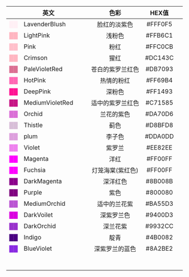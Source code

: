 |                                         | 英文              |     |     |    色彩     |  HEX值   |     |
| --------------------------------------: | --------------- | --- | --- | :-------: | :-----: | --- |
|   <font color=LavenderBlush> ██ </font> | LavenderBlush   |     |     |  脸红的淡紫色   | #FFF0F5 |     |
|       <font color=LightPink> ██ </font> | LightPink       |     |     |    浅粉色    | #FFB6C1 |     |
|            <font color=Pink> ██ </font> | Pink            |     |     |    粉红     | #FFC0CB |     |
|       <font color=LightPink> ██ </font> | Crimson         |     |     |    猩红     | #DC143C |     |
|   <font color=PaleVioletRed> ██ </font> | PaleVioletRed   |     |     | 苍白的紫罗兰红色  | #DB7093 |     |
|         <font color=HotPink> ██ </font> | HotPink         |     |     |   热情的粉红   | #FF69B4 |     |
|        <font color=DeepPink> ██ </font> | DeepPink        |     |     |    深粉色    | #FF1493 |     |
| <font color=MediumVioletRed> ██ </font> | MediumVioletRed |     |     | 适中的紫罗兰红色  | #C71585 |     |
|          <font color=Orchid> ██ </font> | Orchid          |     |     |   兰花的紫色   | #DA70D6 |     |
|         <font color=Thistle> ██ </font> | Thistle         |     |     |    蓟色     | #D8BFD8 |     |
|            <font color=plum> ██ </font> | plum            |     |     |    李子色    | #DDA0DD |     |
|          <font color=Violet> ██ </font> | Violet          |     |     |    紫罗兰    | #EE82EE |     |
|         <font color=Magenta> ██ </font> | Magenta         |     |     |    洋红     | #FF00FF |     |
|         <font color=Fuchsia> ██ </font> | Fuchsia         |     |     | 灯笼海棠(紫红色) | #FF00FF |     |
|     <font color=DarkMagenta> ██ </font> | DarkMagenta     |     |     |   深洋红色    | #8B008B |     |
|          <font color=Purple> ██ </font> | Purple          |     |     |    紫色     | #800080 |     |
|    <font color=MediumOrchid> ██ </font> | MediumOrchid    |     |     |  适中的兰花紫   | #BA55D3 |     |
|      <font color=DarkVoilet> ██ </font> | DarkVoilet      |     |     |   深紫罗兰色   | #9400D3 |     |
|      <font color=DarkOrchid> ██ </font> | DarkOrchid      |     |     |   深兰花紫    | #9932CC |     |
|          <font color=Indigo> ██ </font> | Indigo          |     |     |    靛青     | #4B0082 |     |
|      <font color=BlueViolet> ██ </font> | BlueViolet      |     |     |  深紫罗兰的蓝色  | #8A2BE2 |     |
|                                         |                 |     |     |           |         |     |
|                                         |                 |     |     |           |         |     |
|                                         |                 |     |     |           |         |     |
|                                         |                 |     |     |           |         |     |
|                                         |                 |     |     |           |         |     |
|                                         |                 |     |     |           |         |     |
|                                         |                 |     |     |           |         |     |


